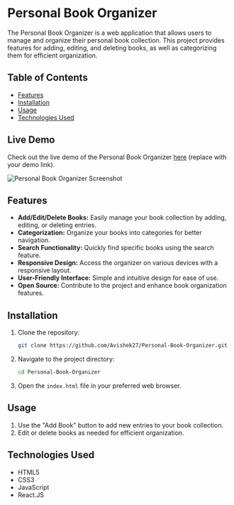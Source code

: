 # Personal Book Organizer

The Personal Book Organizer is a web application that allows users to manage and organize their personal book collection. This project provides features for adding, editing, and deleting books, as well as categorizing them for efficient organization.

## Table of Contents

- [Features](#features)
- [Installation](#installation)
- [Usage](#usage)
- [Technologies Used](#technologies-used)

## Live Demo

Check out the live demo of the Personal Book Organizer [here](#) (replace with your demo link).

![Personal Book Organizer Screenshot](screenshot.png)

## Features

- **Add/Edit/Delete Books:** Easily manage your book collection by adding, editing, or deleting entries.
- **Categorization:** Organize your books into categories for better navigation.
- **Search Functionality:** Quickly find specific books using the search feature.
- **Responsive Design:** Access the organizer on various devices with a responsive layout.
- **User-Friendly Interface:** Simple and intuitive design for ease of use.
- **Open Source:** Contribute to the project and enhance book organization features.

## Installation

1. Clone the repository:

   ```bash
   git clone https://github.com/Avishek27/Personal-Book-Organizer.git
   ```

2. Navigate to the project directory:

   ```bash
   cd Personal-Book-Organizer
   ```

3. Open the `index.html` file in your preferred web browser.

## Usage

1. Use the "Add Book" button to add new entries to your book collection.
2. Edit or delete books as needed for efficient organization.

## Technologies Used

- HTML5
- CSS3
- JavaScript
- React.JS
